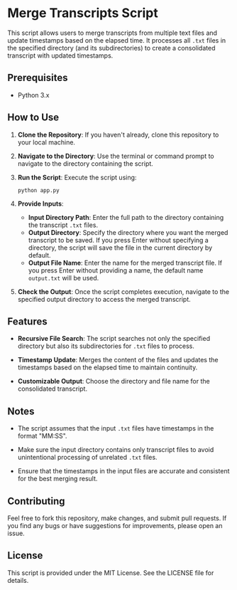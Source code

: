 # Merge Transcripts Script

This script allows users to merge transcripts from multiple text files and update timestamps based on the elapsed time. It processes all `.txt` files in the specified directory (and its subdirectories) to create a consolidated transcript with updated timestamps.

## Prerequisites

- Python 3.x

## How to Use

1. **Clone the Repository**:
   If you haven't already, clone this repository to your local machine.

2. **Navigate to the Directory**:
   Use the terminal or command prompt to navigate to the directory containing the script.

3. **Run the Script**:
   Execute the script using:
   ```
   python app.py
   ```

4. **Provide Inputs**:
   - **Input Directory Path**: Enter the full path to the directory containing the transcript `.txt` files.
   - **Output Directory**: Specify the directory where you want the merged transcript to be saved. If you press Enter without specifying a directory, the script will save the file in the current directory by default.
   - **Output File Name**: Enter the name for the merged transcript file. If you press Enter without providing a name, the default name `output.txt` will be used.

5. **Check the Output**:
   Once the script completes execution, navigate to the specified output directory to access the merged transcript.

## Features

- **Recursive File Search**: The script searches not only the specified directory but also its subdirectories for `.txt` files to process.

- **Timestamp Update**: Merges the content of the files and updates the timestamps based on the elapsed time to maintain continuity.

- **Customizable Output**: Choose the directory and file name for the consolidated transcript.

## Notes

- The script assumes that the input `.txt` files have timestamps in the format "MM:SS".

- Make sure the input directory contains only transcript files to avoid unintentional processing of unrelated `.txt` files.

- Ensure that the timestamps in the input files are accurate and consistent for the best merging result.

## Contributing

Feel free to fork this repository, make changes, and submit pull requests. If you find any bugs or have suggestions for improvements, please open an issue.

## License

This script is provided under the MIT License. See the LICENSE file for details.